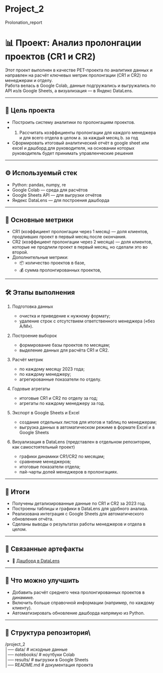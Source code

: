 # Project_2
Prolonation_report
# 📊 Проект: Анализ пролонгации проектов (CR1 и CR2)

Этот проект выполнен в качестве PET-проекта по аналитике данных и направлен на расчёт ключевых метрик пролонгации (CR1 и CR2) по менеджерам и отделу.  
Работа велась в Google Colab, данные подгружались и выгружались по API из/в Google Sheets, а визуализация — в Яндекс DataLens.  

---

## 🎯 Цель проекта
- Построить систему аналитики по пролонгациям проектов.
- 1.	Рассчитать коэффициенты пролонгации для каждого менеджера и для всего отдела в целом
a.	за каждый месяц
b.	за год
- Сформировать итоговый аналитический отчёт в google sheet или excel и дашборд для руководителя, на основании которых руководитель будет принимать управленческие решения

---
## ⚙️ Используемый стек

- Python: pandas, numpy, re  
- Google Colab — среда для расчётов  
- Google Sheets API — для выгрузки отчётов  
- Яндекс DataLens — для построения дашборда  

---

## 🔑 Основные метрики

- CR1 (коэффициент пролонгации через 1 месяц) — доля клиентов, продливших проект в первый месяц после окончания.  
- CR2 (коэффициент пролонгации через 2 месяца) — доля клиентов, которые не продлили проект в первый месяц, но сделали это во второй.  
- Дополнительные метрики:
  - 📦 количество проектов в базе,
  - 💰 сумма пролонгированных проектов,
---

## 🛠 Этапы выполнения

1. Подготовка данных  
   - очистка и приведение к нужному формату;  
   - удаление строк с отсутствием ответственного менеджера («без А/М»).  

2. Построение выборок  
   - формирование базы проектов по месяцам;  
   - выделение данных для расчёта CR1 и CR2.  

3. Расчёт метрик  
   - по каждому месяцу 2023 года;  
   - по каждому менеджеру;  
   - агрегированные показатели по отделу.  

4. Годовые агрегаты  
   - итоговые CR1 и CR2 по отделу за год;  
   - агрегаты по каждому менеджеру за год.  

5. Экспорт в Google Sheets и Excel
   - создание отдельных листов для итогов и таблиц по менеджерам;  
   - выгрузка данных в автоматическом режиме в формате Excel и в Google Sheets 

6. Визуализация в DataLens (представлен в отдельном репозитории, как самостоятельный проект)
   - графики динамики CR1/CR2 по месяцам;  
   - сравнение менеджеров;  
   - итоговые показатели отдела;  
   - пай-чарты долей менеджеров в пролонгациях.
   
---

## 📑 Итоги

- Получены детализированные данные по CR1 и CR2 за 2023 год.  
- Построены таблицы и графики в DataLens для удобного анализа.  
- Реализована интеграция с Google Sheets для автоматического обновления отчёта.  
- Сделаны выводы о результатах работы менеджеров и отдела в целом.  

---

## 🔗 Связанные артефакты

- 📑 [Дашборд в DataLens]([[ссылка_на_дашборд](https://datalens.yandex/33aukc9gsjrso)])

---

## 🚀 Что можно улучшить

- Добавить расчёт среднего чека пролонгированных проектов в динамике.  
- Включить больше справочной информации (например, по каждому клиенту).  
- Автоматизировать обновление дашборда напрямую из Python.
---

## 📂 Структура репозитория\
/project_2\
│── data/                # исходные данные\
│── notebooks/           # ноутбуки Colab\
│── results/             # выгрузки в Google Sheets\
│── README.md            # документация проекта
